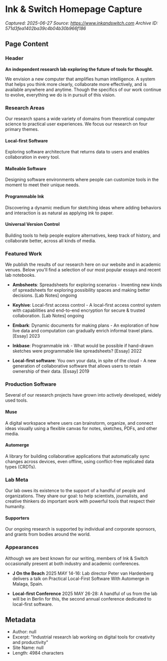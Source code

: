 # Ink & Switch Homepage Capture
*Captured: 2025-06-27*
*Source: https://www.inkandswitch.com*
*Archive ID: 571d3fea1402ba39c4b04b30b966f186*

## Page Content

### Header
**An independent research lab exploring the future of tools for thought.**

We envision a new computer that amplifies human intelligence. A system that helps you think more clearly, collaborate more effectively, and is available anywhere and anytime. Though the specifics of our work continue to evolve, everything we do is in pursuit of this vision.

### Research Areas

Our research spans a wide variety of domains from theoretical computer science to practical user experiences. We focus our research on four primary themes.

#### Local-first Software
Exploring software architecture that returns data to users and enables collaboration in every tool.

#### Malleable Software
Designing software environments where people can customize tools in the moment to meet their unique needs.

#### Programmable Ink
Discovering a dynamic medium for sketching ideas where adding behaviors and interaction is as natural as applying ink to paper.

#### Universal Version Control
Building tools to help people explore alternatives, keep track of history, and collaborate better, across all kinds of media.

### Featured Work

We publish the results of our research here on our website and in academic venues. Below you'll find a selection of our most popular essays and recent lab notebooks.

- **Ambsheets**: Spreadsheets for exploring scenarios - Inventing new kinds of spreadsheets for exploring possibility spaces and making better decisions. [Lab Notes] ongoing

- **Keyhive**: Local-first access control - A local-first access control system with capabilities and end-to-end encryption for secure & trusted collaboration. [Lab Notes] ongoing

- **Embark**: Dynamic documents for making plans - An exploration of how live data and computation can gradually enrich informal travel plans. [Essay] 2023

- **Inkbase**: Programmable ink - What would be possible if hand-drawn sketches were programmable like spreadsheets? [Essay] 2022

- **Local-first software**: You own your data, in spite of the cloud - A new generation of collaborative software that allows users to retain ownership of their data. [Essay] 2019

### Production Software

Several of our research projects have grown into actively developed, widely used tools.

#### Muse
A digital workspace where users can brainstorm, organize, and connect ideas visually using a flexible canvas for notes, sketches, PDFs, and other media.

#### Automerge
A library for building collaborative applications that automatically sync changes across devices, even offline, using conflict-free replicated data types (CRDTs).

### Lab Meta

Our lab owes its existence to the support of a handful of people and organizations. They share our goal: to help scientists, journalists, and creative thinkers do important work with powerful tools that respect their humanity.

#### Supporters
Our ongoing research is supported by individual and corporate sponsors, and grants from bodies around the world.

### Appearances

Although we are best known for our writing, members of Ink & Switch occasionally present at both industry and academic conferences.

- **J On the Beach** 2025 MAY 14-16: Lab director Peter van Hardenberg delivers a talk on Practical Local-First Software With Automerge in Malaga, Spain.

- **Local-first Conference** 2025 MAY 26-28: A handful of us from the lab will be in Berlin for this, the second annual conference dedicated to local-first software.

## Metadata
- Author: null
- Excerpt: "Industrial research lab working on digital tools for creativity and productivity"
- Site Name: null
- Length: 4984 characters